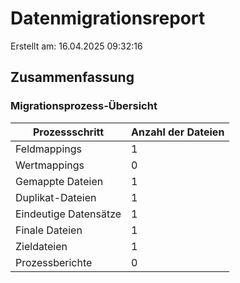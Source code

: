 # Datenmigrationsreport
Erstellt am: 16.04.2025 09:32:16

## Zusammenfassung

### Migrationsprozess-Übersicht

| Prozessschritt | Anzahl der Dateien |
|---------------|-------------------|
| Feldmappings | 1 |
| Wertmappings | 0 |
| Gemappte Dateien | 1 |
| Duplikat-Dateien | 1 |
| Eindeutige Datensätze | 1 |
| Finale Dateien | 1 |
| Zieldateien | 1 |
| Prozessberichte | 0 |
